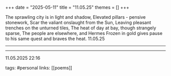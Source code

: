 +++
date = "2025-05-11"
title = "11.05.25"
themes = []
+++

The sprawling city is in light and shadow,
Elevated pillars - pensive stonework,
Scar the valiant onslaught from the Sun,
Leaving pleasant trenches on the unturned tiles,
The heat of day at bay, though strangely sparse,
The people are elsewhere, and Hermes
Frozen in gold gives pause to his same quest and braves the heat.
11.05.25

---



---

11.05.2025 22:16

tags: #personal
links: [[poems]]
